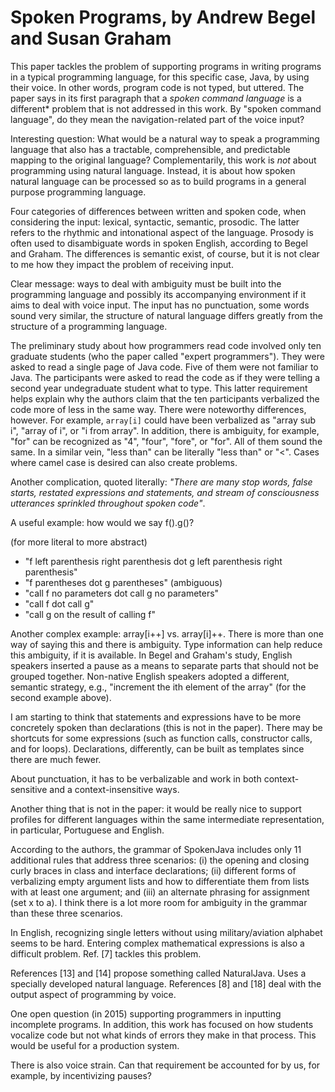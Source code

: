 # Spoken Programs, by Andrew Begel and Susan Graham

This paper tackles the problem of supporting programs in writing programs in a typical programming language, for this specific case, Java, by using their voice. In other words, program code is not typed, but uttered. The paper says in its first paragraph that a *spoken command language* is a different* problem that is not addressed in this work. By "spoken command language", do they mean the navigation-related part of the voice input?

Interesting question: What would be a natural way to speak a programming language that also has a tractable, comprehensible, and predictable mapping to the original language? Complementarily, this work is *not* about programming using natural language. Instead, it is about how spoken natural language can be processed so as to build programs in a general purpose programming language. 

Four categories of differences between written and spoken code, when considering the input: lexical, syntactic, semantic, prosodic. The latter refers to the rhythmic and intonational aspect of the language. Prosody is often used to disambiguate words in spoken English, according to Begel and Graham. The differences is semantic exist, of course, but it is not clear to me how they impact the problem of receiving input. 

Clear message: ways to deal with ambiguity must be built into the programming language and possibly its accompanying environment if it aims to deal with voice input. The input has no punctuation, some words sound very similar, the structure of natural language differs greatly from the structure of a programming language. 

The preliminary study about how programmers read code involved only ten graduate students (who the paper called "expert programmers"). They were asked to read a single page of Java code. Five of them were not familiar to Java. The participants were asked to read the code as if they were telling a second year undegraduate student what to type. This latter requirement helps explain why the authors claim that the ten participants verbalized the code more of less in the same way. There were noteworthy differences, however. For example, ``array[i]`` could have been verbalized as "array sub i", "array of i", or "i from array". In addition, there is ambiguity, for example, "for" can be recognized as "4", "four", "fore", or "for". All of them sound the same. In a similar vein, "less than" can be literally "less than" or "<". Cases where camel case is desired can also create problems. 

Another complication, quoted literally: *"There are many stop words, false starts, restated expressions and statements, and stream of consciousness utterances sprinkled throughout spoken code"*. 

A useful example: how would we say f().g()? 

(for more literal to more abstract)
- "f left parenthesis right parenthesis dot g left parenthesis right parenthesis"
- "f parentheses dot g parentheses" (ambiguous)
- "call f no parameters dot call g no parameters"
- "call f dot call g"
- "call g on the result of calling f"

Another complex example: array[i++] vs. array[i]++. There is more than one way of saying this and there is ambiguity. Type information can help reduce this ambiguity, if it is available. In Begel and Graham's study, English speakers inserted a pause as a means to separate parts that should not be grouped together. Non-native English speakers adopted a different, semantic strategy, e.g., "increment the ith element of the array" (for the second example above).  

I am starting to think that statements and expressions have to be more concretely spoken than declarations (this is not in the paper). There may be shortcuts for some expressions (such as function calls, constructor calls, and for loops). Declarations, differently, can be built as templates since there are much fewer.

About punctuation, it has to be verbalizable and work in both context-sensitive and a context-insensitive ways.

Another thing that is not in the paper: it would be really nice to support profiles for different languages within the same intermediate representation, in particular, Portuguese and English.

According to the authors, the grammar of SpokenJava includes only 11 additional rules that address three scenarios: (i) the opening and closing curly braces in class and interface declarations; (ii) different forms of verbalizing empty argument lists and how to differentiate them from lists with at least one argument; and (iii) an alternate phrasing for assignment (set x to a). I think there is a lot more room for ambiguity in the grammar than these three scenarios. 

In English, recognizing single letters without using  military/aviation alphabet seems to be hard. Entering complex mathematical expressions is also a difficult problem. Ref. [7] tackles this problem. 

References [13] and [14] propose something called NaturalJava. Uses a specially developed natural language. References [8] and [18] deal with the output aspect of programming by voice.

One open question (in 2015) supporting programmers in inputting incomplete programs. In addition, this work has focused on how students vocalize code but not what kinds of errors they make in that process. This would be useful for a production system. 

There is also voice strain. Can that requirement be accounted for by us, for example, by incentivizing pauses?